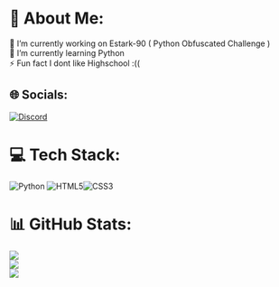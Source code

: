# 💫 About Me:
🔭 I’m currently working on Estark-90 ( Python Obfuscated Challenge )<br>🌱 I’m currently learning Python<br>⚡ Fun fact I dont like Highschool :((


## 🌐 Socials:
[![Discord](https://img.shields.io/badge/Discord-%237289DA.svg?logo=discord&logoColor=white)](https://discord.gg/https://discord.gg/fKzWD9EP3h) 
# 💻 Tech Stack:
![Python](https://img.shields.io/badge/python-3670A0?style=for-the-badge&logo=python&logoColor=ffdd54)
![HTML5](https://img.shields.io/badge/html5-%23E34F26.svg?style=for-the-badge&logo=html5&logoColor=white)![CSS3](https://img.shields.io/badge/css3-%231572B6.svg?style=for-the-badge&logo=css3&logoColor=white)
# 📊 GitHub Stats:
![](https://github-readme-stats.vercel.app/api?username=99og&theme=tokyonight&hide_border=false&include_all_commits=false&count_private=false)<br/>
![](https://github-readme-streak-stats.herokuapp.com/?user=99og&theme=tokyonight&hide_border=false)<br/>
![](https://github-readme-stats.vercel.app/api/top-langs/?username=99og&theme=tokyonight&hide_border=false&include_all_commits=false&count_private=false&layout=compact)


<!-- Proudly created with GPRM ( https://gprm.itsvg.in ) -->
